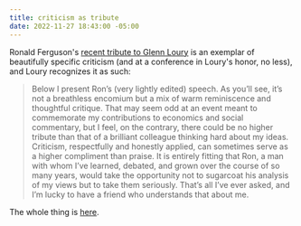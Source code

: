 ```yaml
---
title: criticism as tribute
date: 2022-11-27 18:43:00 -05:00
---
```


Ronald Ferguson's [recent tribute to Glenn Loury](https://glennloury.substack.com/p/the-tribute-of-criticism) is an exemplar of beautifully specific criticism (and at a conference in Loury's honor, no less), and Loury recognizes it as such:

>Below I present Ron’s (very lightly edited) speech. As you’ll see, it’s not a breathless encomium but a mix of warm reminiscence and thoughtful critique. That may seem odd at an event meant to commemorate my contributions to economics and social commentary, but I feel, on the contrary, there could be no higher tribute than that of a brilliant colleague thinking hard about my ideas. Criticism, respectfully and honestly applied, can sometimes serve as a higher compliment than praise. It is entirely fitting that Ron, a man with whom I’ve learned, debated, and grown over the course of so many years, would take the opportunity not to sugarcoat his analysis of my views but to take them seriously. That’s all I’ve ever asked, and I’m lucky to have a friend who understands that about me.

The whole thing is [here](https://glennloury.substack.com/p/the-tribute-of-criticism).